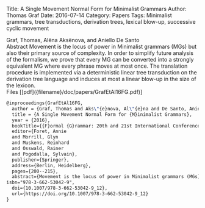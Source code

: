 Title: A Single Movement Normal Form for Minimalist Grammars
Author: Thomas Graf
Date: 2016-07-14
Category: Papers
Tags: Minimalist grammars, tree transductions, derivation trees, lexical blow-up, successive cyclic movement

<div markdown class="authors">
Graf, Thomas, Alëna Aksënova, and Aniello De Santo
</div>

<div markdown class="abstract">
<span id="abstract-title">Abstract</span>
Movement is the locus of power in Minimalist grammars (MGs) but also their primary source of complexity.
In order to simplify future analysis of the formalism, we prove that every MG can be converted into a strongly equivalent MG where every phrase moves at most once.
The translation procedure is implemented via a deterministic linear tree transduction on the derivation tree language and induces at most a linear blow-up in the size of the lexicon.
</div>

<div markdown class="files">
<span id="files-title">Files</span>
[[pdf]({filename}/doc/papers/GrafEtAl16FG.pdf)]
</div>

~~~latex
@inproceedings{GrafEtAl16FG,
  author = {Graf, Thomas and Aks\"{e}nova, Al\"{e}na and De Santo, Aniello},
  title = {A Single Movement Normal Form for {M}inimalist Grammars},
  year = {2016},
  bookTitle={{F}ormal {G}rammar: 20th and 21st International Conferences, {FG} 2015, {B}arcelona, {S}pain, {A}ugust 2015, Revised Selected Papers. {FG} 2016, {B}ozen, {I}taly, {A}ugust 2016},
  editor={Foret, Annie
  and Morrill, Glyn
  and Muskens, Reinhard
  and Osswald, Rainer
  and Pogodalla, Sylvain},
  publisher={Springer},
  address={Berlin, Heidelberg},
  pages={200--215},
  abstract={Movement is the locus of power in Minimalist grammars (MGs) but also their primary source of complexity. In order to simplify future analysis of the formalism, we prove that every MG can be converted into a strongly equivalent MG where every phrase moves at most once. The translation procedure is implemented via a deterministic linear tree transduction on the derivation tree language and induces at most a linear blow-up in the size of the lexicon.},
isbn="978-3-662-53042-9",
  doi={10.1007/978-3-662-53042-9_12},
  url={https://doi.org/10.1007/978-3-662-53042-9_12}
}
~~~
